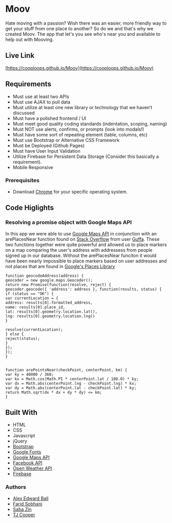 # Moov
Hate moving with a passion? Wish there was an easier, more friendly way to get your stuff from one place to another? So do we and that's why we created Moov. The app that let's you see who's near you and available to help out with Mooving.

## Live Link
[https://cooploops.github.io/Moov](https://cooploops.github.io/Moov)

## Requirements
- Must use at least two APIs
- Must use AJAX to pull data
- Must utilize at least one new library or technology that we haven’t discussed
- Must have a polished frontend / UI
- Must meet good quality coding standards (indentation, scoping, naming)
- Must NOT use alerts, confirms, or prompts (look into modals!)
- Must have some sort of repeating element (table, columns, etc)
- Must use Bootstrap or Alternative CSS Framework
- Must be Deployed (Github Pages)
- Must have User Input Validation
- Utilize Firebase for Persistent Data Storage (Consider this basically a requirement).
- Mobile Responsive

### Prerequisites
+ Download [Chrome](https://www.google.com/chrome/browser/desktop/index.html) for your specific operating system.

## Code Higlights

### Resolving a promise object with Google Maps API
In this app we were able to use [Google Maps API](https://developers.google.com/maps/) in conjunction with an arePlacesNear function found on [Stack Overflow](https://stackoverflow.com/) from user [Guffa](https://stackoverflow.com/users/69083/guffa). These two functions together were quite powerful and allowed us to place markers on a map comparing the user's address with addressess from people signed up in our database. Without the arePlacesNear funciton it would have been nearly impossible to place markers based on user addresses and not places that are found in [Google's Places Library](https://developers.google.com/maps/documentation/javascript/places)

```
function geocodeAddress(address) {
geocoder = new google.maps.Geocoder();
return new Promise(function(resolve, reject) {
geocoder.geocode({ 'address': address }, function(results, status) {
if (status == "OK") {
var currentLocation = {
address: results[0].formatted_address,
name: results[0].place_id,
lat: results[0].geometry.location.lat(),
lng: results[0].geometry.location.lng()
}

resolve(currentLocation);
} else {
reject(status);
}
});
});
}


function arePointsNear(checkPoint, centerPoint, km) {
var ky = 40000 / 360;
var kx = Math.cos(Math.PI * centerPoint.lat / 180.0) * ky;
var dx = Math.abs(centerPoint.lng - checkPoint.lng) * kx;
var dy = Math.abs(centerPoint.lat - checkPoint.lat) * ky;
return Math.sqrt(dx * dx + dy * dy) <= km;
}

```

## Built With
+ HTML
+ CSS
+ Javascript
+ jQuery
+ [Bootstrap](https://getbootstrap.com/)
+ [Google Fonts](https://fonts.google.com/)
+ [Google Maps API](https://developers.google.com/maps/)
+ [Facebook API](https://developers.facebook.com/)
+ [Open Weather API](https://openweathermap.org/api)
+ [Firebase](https://firebase.google.com/)

### Authors
+ [Alex Edward Ball](https://github.com/AlexEBall)
+ [Farid Sobhani](https://github.com/farid64)
+ [Saba Zin](https://github.com/siboo)
+ [TJ Cooper](https://github.com/cooploops)
